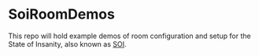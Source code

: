 # SoiRoomDemos

This repo will hold example demos of room configuration and setup for the State of Insanity, also known as [SOI](http://hyperchat.com).
